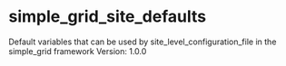 # simple_grid_site_defaults
Default variables that can be used by site_level_configuration_file in the simple_grid framework
Version: 1.0.0

